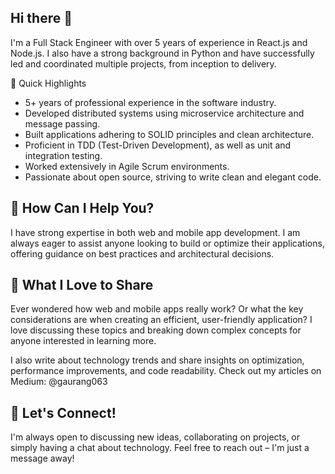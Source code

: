 ## Hi there 👋
I'm a Full Stack Engineer with over 5 years of experience in React.js and Node.js. I also have a strong background in Python and have successfully led and coordinated multiple projects, from inception to delivery.

🚀 Quick Highlights
- 5+ years of professional experience in the software industry.
- Developed distributed systems using microservice architecture and message passing.
- Built applications adhering to SOLID principles and clean architecture.
- Proficient in TDD (Test-Driven Development), as well as unit and integration testing.
- Worked extensively in Agile Scrum environments.
- Passionate about open source, striving to write clean and elegant code.

## 💼 How Can I Help You?
I have strong expertise in both web and mobile app development. I am always eager to assist anyone looking to build or optimize their applications, offering guidance on best practices and architectural decisions.

## 🌟 What I Love to Share
Ever wondered how web and mobile apps really work? Or what the key considerations are when creating an efficient, user-friendly application? I love discussing these topics and breaking down complex concepts for anyone interested in learning more.

I also write about technology trends and share insights on optimization, performance improvements, and code readability. Check out my articles on Medium: @gaurang063

## 🤝 Let's Connect!
I'm always open to discussing new ideas, collaborating on projects, or simply having a chat about technology. Feel free to reach out – I'm just a message away!
